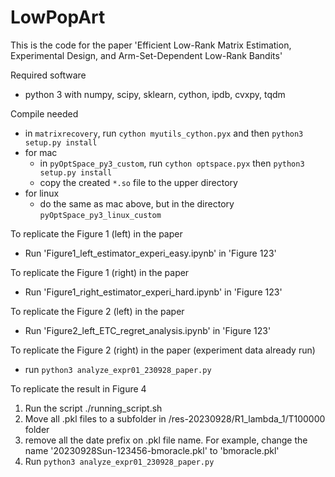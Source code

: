 # LowPopArt

This is the code for the paper 'Efficient Low-Rank Matrix Estimation, Experimental Design, and Arm-Set-Dependent Low-Rank Bandits'

Required software
 - python 3 with numpy, scipy, sklearn, cython, ipdb, cvxpy, tqdm

Compile needed
 - in `matrixrecovery`, run `cython myutils_cython.pyx` and then `python3 setup.py install`
 - for mac
    - in `pyOptSpace_py3_custom`, run `cython optspace.pyx` then `python3 setup.py install`
    - copy the created `*.so` file to the upper directory
 - for linux
    - do the same as mac above, but in the directory `pyOptSpace_py3_linux_custom`

To replicate the Figure 1 (left) in the paper
- Run 'Figure1_left_estimator_experi_easy.ipynb' in 'Figure 123'

To replicate the Figure 1 (right) in the paper
- Run 'Figure1_right_estimator_experi_hard.ipynb' in 'Figure 123'

To replicate the Figure 2 (left) in the paper
- Run 'Figure2_left_ETC_regret_analysis.ipynb' in 'Figure 123'

To replicate the Figure 2 (right) in the paper (experiment data already run)
 - run `python3 analyze_expr01_230928_paper.py`

To replicate the result in Figure 4
  1. Run the script ./running_script.sh
  2. Move all .pkl files to a subfolder in /res-20230928/R1_lambda_1/T100000 folder 
  3. remove all the date prefix on .pkl file name. For example, change the name '20230928Sun-123456-bmoracle.pkl' to 'bmoracle.pkl'
  4. Run `python3 analyze_expr01_230928_paper.py`


<!--
# License

This SDK is distributed under the [Apache License, Version 2.0](http://www.apache.org/licenses/LICENSE-2.0), see [LICENSE](./LICENSE) and [NOTICE](./NOTICE) for more information.
-->
